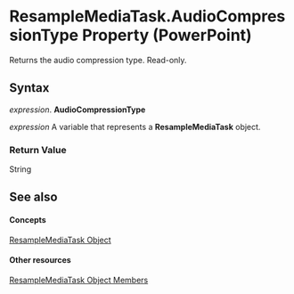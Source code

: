 
# ResampleMediaTask.AudioCompressionType Property (PowerPoint)

Returns the audio compression type. Read-only.


## Syntax

 _expression_. **AudioCompressionType**

 _expression_ A variable that represents a **ResampleMediaTask** object.


### Return Value

String


## See also


#### Concepts


[ResampleMediaTask Object](d36d6a4b-b266-5c00-24e8-ca3c154bc469.md)
#### Other resources


[ResampleMediaTask Object Members](1a7736dd-c61d-a88d-9cc7-8f9db782ae14.md)
